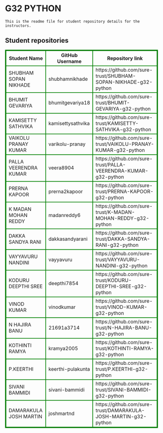 # G32 PYTHON
    This is the readme file for student repository details for the instructors.
## Student repositories 
<table style="border : 2px solid green; width:100%;">
<tr >
<th style="border : 2px solid green;">Student Name</th>
<th style="border : 2px solid green;">GitHub Username</th>
<th style="border : 2px solid green;">Repository link</th>
</tr>
<tr style="border : 2px solid green;">
<td style="border : 2px solid green;">SHUBHAM SOPAN NIKHADE</td> 

<td style="border : 2px solid green;">shubhamnikhade</td> 

<td style="border : 2px solid green;">https://github.com/sure-trust/SHUBHAM-SOPAN-NIKHADE-g32-python</td> 
</tr>

<tr style="border : 2px solid green;">
<td style="border : 2px solid green;">BHUMIT GEVARIYA</td> 

<td style="border : 2px solid green;">bhumitgevariya18</td> 

<td style="border : 2px solid green;">https://github.com/sure-trust/BHUMIT-GEVARIYA-g32-python</td> 
</tr>

<tr style="border : 2px solid green;">
<td style="border : 2px solid green;">KAMISETTY SATHVIKA</td> 

<td style="border : 2px solid green;">kamisettysathvika</td> 

<td style="border : 2px solid green;">https://github.com/sure-trust/KAMISETTY-SATHVIKA-g32-python</td> 
</tr>

<tr style="border : 2px solid green;">
<td style="border : 2px solid green;">VAIKOLU PRANAY KUMAR</td> 

<td style="border : 2px solid green;">varikolu-pranay</td> 

<td style="border : 2px solid green;">https://github.com/sure-trust/VAIKOLU-PRANAY-KUMAR-g32-python</td> 
</tr>

<tr style="border : 2px solid green;">
<td style="border : 2px solid green;">PALLA VEERENDRA KUMAR</td> 

<td style="border : 2px solid green;">veera8904</td> 

<td style="border : 2px solid green;">https://github.com/sure-trust/PALLA-VEERENDRA-KUMAR-g32-python</td> 
</tr>

<tr style="border : 2px solid green;">
<td style="border : 2px solid green;">PRERNA KAPOOR</td> 

<td style="border : 2px solid green;">prerna2kapoor</td> 

<td style="border : 2px solid green;">https://github.com/sure-trust/PRERNA-KAPOOR-g32-python</td> 
</tr>

<tr style="border : 2px solid green;">
<td style="border : 2px solid green;">K MADAN MOHAN REDDY</td> 

<td style="border : 2px solid green;">madanreddy6</td> 

<td style="border : 2px solid green;">https://github.com/sure-trust/K-MADAN-MOHAN-REDDY-g32-python</td> 
</tr>

<tr style="border : 2px solid green;">
<td style="border : 2px solid green;">DAKKA SANDYA RANI</td> 

<td style="border : 2px solid green;">dakkasandyarani</td> 

<td style="border : 2px solid green;">https://github.com/sure-trust/DAKKA-SANDYA-RANI-g32-python</td> 
</tr>

<tr style="border : 2px solid green;">
<td style="border : 2px solid green;">VAYYAVURU NANDINI</td> 

<td style="border : 2px solid green;">vayyavuru</td> 

<td style="border : 2px solid green;">https://github.com/sure-trust/VAYYAVURU-NANDINI-g32-python</td> 
</tr>

<tr style="border : 2px solid green;">
<td style="border : 2px solid green;">KODURU DEEPTHI SREE</td> 

<td style="border : 2px solid green;">deepthi7854</td> 

<td style="border : 2px solid green;">https://github.com/sure-trust/KODURU-DEEPTHI-SREE-g32-python</td> 
</tr>

<tr style="border : 2px solid green;">
<td style="border : 2px solid green;">VINOD KUMAR</td> 

<td style="border : 2px solid green;">vinodkumar</td> 

<td style="border : 2px solid green;">https://github.com/sure-trust/VINOD-KUMAR-g32-python</td> 
</tr>

<tr style="border : 2px solid green;">
<td style="border : 2px solid green;">N HAJIRA BANU</td> 

<td style="border : 2px solid green;">21691a3714</td> 

<td style="border : 2px solid green;">https://github.com/sure-trust/N-HAJIRA-BANU-g32-python</td> 
</tr>

<tr style="border : 2px solid green;">
<td style="border : 2px solid green;">KOTHINTI RAMYA</td> 

<td style="border : 2px solid green;">kramya2005</td> 

<td style="border : 2px solid green;">https://github.com/sure-trust/KOTHINTI-RAMYA-g32-python</td> 
</tr>

<tr style="border : 2px solid green;">
<td style="border : 2px solid green;">P.KEERTHI</td> 

<td style="border : 2px solid green;">keerthi-pulakunta</td> 

<td style="border : 2px solid green;">https://github.com/sure-trust/P.KEERTHI-g32-python</td> 
</tr>

<tr style="border : 2px solid green;">
<td style="border : 2px solid green;">SIVANI BAMMIDI</td> 

<td style="border : 2px solid green;">sivani-bammidi</td> 

<td style="border : 2px solid green;">https://github.com/sure-trust/SIVANI-BAMMIDI-g32-python</td> 
</tr>

<tr style="border : 2px solid green;">
<td style="border : 2px solid green;">DAMARAKULA JOSH MARTIN</td> 

<td style="border : 2px solid green;">joshmartnd</td> 

<td style="border : 2px solid green;">https://github.com/sure-trust/DAMARAKULA-JOSH-MARTIN-g32-python</td> 
</tr>

